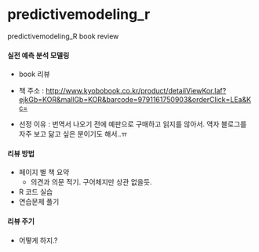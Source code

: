 # predictivemodeling_r
predictivemodeling_R book review


#### 실전 예측 분석 모델링 

- book 리뷰
- 책 주소 : http://www.kyobobook.co.kr/product/detailViewKor.laf?ejkGb=KOR&mallGb=KOR&barcode=9791161750903&orderClick=LEa&Kc=

- 선정 이유 : 번역서 나오기 전에 예판으로 구매하고 읽지를 않아서. 역자 블로그를 자주 보고 닮고 싶은 분이기도 해서..ㅠ

#### 리뷰 방법

- 페이지 별 책 요약
  - 의견과 의문 적기. 구어체지만 상관 없을듯.
- R 코드 실습
- 연습문제 풀기

#### 리뷰 주기

- 어떻게 하지.?

